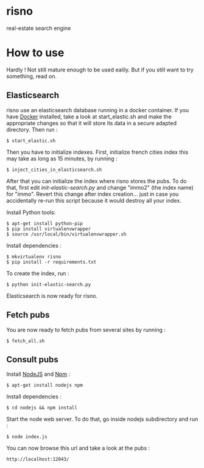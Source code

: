 risno
=====

real-estate search engine

# How to use

Hardly ! Not still mature enough to be used ealily. But if you still want to try something, read on.

## Elasticsearch

risno use an elasticsearch database running in a docker container. If you have [Docker](http://www.docker.io) installed,
take a look at start_elastic.sh and make the appropriate changes so that it will store its data in a secure adapted directory.
Then run :

    $ start_elastic.sh

Then you have to initialize indexes. First, initialize french cities index this may take as long as 15 minutes, by running :

    $ inject_cities_in_elasticsearch.sh

After that you can initialize the index where risno stores the pubs. To do that, first edit *init-elastic-search.py* and change
"immo2" (the index name) for "immo". Revert this change after index creation... just in case you accidentally re-run this script
because it would destroy all your index.

Install Python tools:

    $ apt-get install python-pip
	$ pip install virtualenvwrapper
	$ source /usr/local/bin/virtualenvwrapper.sh

Install dependencies :

    $ mkvirtualenv risno
	$ pip install -r requirements.txt

To create the index, run :

    $ python init-elastic-search.py

Elasticsearch is now ready for risno.

## Fetch pubs

You are now ready to fetch pubs from several sites by running :

    $ fetch_all.sh

## Consult pubs

Install [NodeJS](http://nodejs.org/) and [Npm](https://npmjs.org/) :

    $ apt-get install nodejs npm

Install dependencies :

    $ cd nodejs && npm install

Start the node web server. To do that, go inside nodejs subdirectory and run :

    $ node index.js

You can now browse this url and take a look at the pubs :

    http://localhost:12043/
